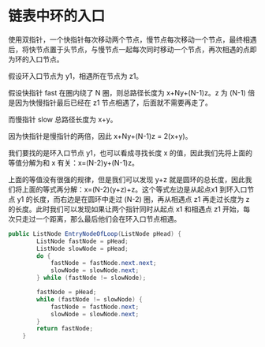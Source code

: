 # 链表中环的入口

使用双指针，一个快指针每次移动两个节点，慢节点每次移动一个节点，最终相遇后，将快节点置于头节点，与慢节点一起每次同时移动一个节点，再次相遇的点即为环的入口节点。

假设环入口节点为 y1，相遇所在节点为 z1。

假设快指针 fast 在圈内绕了 N 圈，则总路径长度为 x+Ny+(N-1)z。z 为 (N-1) 倍是因为快慢指针最后已经在 z1 节点相遇了，后面就不需要再走了。

而慢指针 slow 总路径长度为 x+y。

因为快指针是慢指针的两倍，因此 x+Ny+(N-1)z = 2(x+y)。

我们要找的是环入口节点 y1，也可以看成寻找长度 x 的值，因此我们先将上面的等值分解为和 x 有关：x=(N-2)y+(N-1)z。

上面的等值没有很强的规律，但是我们可以发现 y+z 就是圆环的总长度，因此我们将上面的等式再分解：x=(N-2)(y+z)+z。这个等式左边是从起点x1 到环入口节点 y1 的长度，而右边是在圆环中走过 (N-2) 圈，再从相遇点 z1 再走过长度为 z 的长度。此时我们可以发现如果让两个指针同时从起点 x1 和相遇点 z1 开始，每次只走过一个距离，那么最后他们会在环入口节点相遇。



```java
public ListNode EntryNodeOfLoop(ListNode pHead) {
        ListNode fastNode = pHead;
        ListNode slowNode = pHead;
        do {
            fastNode = fastNode.next.next;
            slowNode = slowNode.next;
        } while (fastNode != slowNode);

        fastNode = pHead;
        while (fastNode != slowNode) {
            fastNode = fastNode.next;
            slowNode = slowNode.next;
        }
        return fastNode;
    }
```





